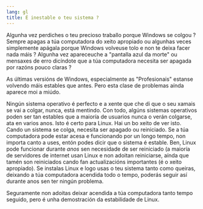 ```yaml
---
lang: gl
title: É inestable o teu sistema ?
---
```


Algunha vez perdiches o teu precioso traballo porque Windows se colgou ? Sempre apagas a túa computadora do xeito apropiado ou algunhas veces simplemente apágala porque Windows volveuse tolo e non te deixa facer nada máis ? Algunha vez apareceuche a "pantalla azul da morte" ou mensaxes de erro dicíndote que a túa computadora necesita ser apagada por razóns pouco claras ?

As últimas versións de Windows, especialmente as "Profesionais" estanse volvendo máis estables que antes. Pero esta clase de problemas aínda aparece moi a miúdo.

Ningún sistema operativo é perfecto e a xente que che di que o seu xamais se vai a colgar, nunca, está mentindo. Con todo, algúns sistemas operativos poden ser tan estables que a maioría de usuarios nunca o verán colgarse, ata en varios anos. Isto é certo para Linux. Hai un bo xeito de ver isto. Cando un sistema se colga, necesita ser apagado ou reiniciado. Se a túa computadora pode estar acesa e funcionando por un longo tempo, non importa canto a uses, entón podes dicir que o sistema é estable. Ben, Linux pode funcionar durante <i>anos</i> sen necesidade de ser reiniciado (a maioría de servidores de internet usan Linux e non adoitan reiniciarse, aínda que tamén son reiniciados cando fan actualizacións importantes  (é o xeito apropiado). Se instalas Linux e logo usas o teu sistema tanto como queiras, deixando a túa computadora acendida todo o tempo, poderás seguir así durante anos sen ter ningún problema.

Seguramente non adoitas deixar acendida a túa computadora tanto tempo seguido, pero é unha demostración da estabilidade de Linux.




